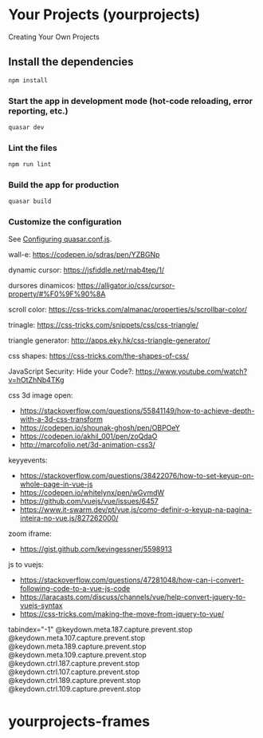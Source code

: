 # Your Projects (yourprojects)

Creating Your Own Projects

## Install the dependencies
```bash
npm install
```

### Start the app in development mode (hot-code reloading, error reporting, etc.)
```bash
quasar dev
```

### Lint the files
```bash
npm run lint
```

### Build the app for production
```bash
quasar build
```

### Customize the configuration
See [Configuring quasar.conf.js](https://quasar.dev/quasar-cli/quasar-conf-js).

wall-e: https://codepen.io/sdras/pen/YZBGNp

dynamic cursor: https://jsfiddle.net/rnab4tep/1/

dursores dinamicos: https://alligator.io/css/cursor-property/#%F0%9F%90%8A

scroll color: https://css-tricks.com/almanac/properties/s/scrollbar-color/

trinagle: https://css-tricks.com/snippets/css/css-triangle/

triangle generator: http://apps.eky.hk/css-triangle-generator/

css shapes: https://css-tricks.com/the-shapes-of-css/

JavaScript Security: Hide your Code?: https://www.youtube.com/watch?v=hOtZhNb4TKg

css 3d image open:
- https://stackoverflow.com/questions/55841149/how-to-achieve-depth-with-a-3d-css-transform
- https://codepen.io/shounak-ghosh/pen/OBPOeY
- https://codepen.io/akhil_001/pen/zoQdaO
- http://marcofolio.net/3d-animation-css3/

keyyevents:
- https://stackoverflow.com/questions/38422076/how-to-set-keyup-on-whole-page-in-vue-js
- https://codepen.io/whitelynx/pen/wGvmdW
- https://github.com/vuejs/vue/issues/6457
- https://www.it-swarm.dev/pt/vue.js/como-definir-o-keyup-na-pagina-inteira-no-vue.js/827262000/

zoom iframe:
- https://gist.github.com/kevingessner/5598913

js to vuejs:
- https://stackoverflow.com/questions/47281048/how-can-i-convert-following-code-to-a-vue-js-code
- https://laracasts.com/discuss/channels/vue/help-convert-jquery-to-vuejs-syntax
- https://css-tricks.com/making-the-move-from-jquery-to-vue/

tabindex="-1"
    @keydown.meta.187.capture.prevent.stop @keydown.meta.107.capture.prevent.stop
    @keydown.meta.189.capture.prevent.stop @keydown.meta.109.capture.prevent.stop
    @keydown.ctrl.187.capture.prevent.stop @keydown.ctrl.107.capture.prevent.stop
    @keydown.ctrl.189.capture.prevent.stop @keydown.ctrl.109.capture.prevent.stop

<!-- <q-icon class="text-grey-9" name="mdi-google-nearby"></q-icon> -->
<!-- <q-icon class="text-grey-9" name="mdi-record"></q-icon> -->
<!-- <q-space/> -->
<!-- <q-icon class="text-grey-9" name="mdi-color-helper"></q-icon> -->
<!-- <q-icon class="text-grey-9" name="mdi-clock-digital"></q-icon> -->
<!-- <q-icon class="text-grey-9" name="mdi-brightness-1"></q-icon> -->
<!-- <q-icon class="text-grey-9" name="mdi-blur"></q-icon> -->
<!-- <q-icon class="text-grey-9" name="mdi-fingerprint"></q-icon> -->
<!-- <q-icon class="text-grey-9" name="mdi-checkbox-blank-circle"></q-icon> -->
<!-- color-helper -->
<!-- drag-horizontal -->
<!-- google-nearby -->
<!-- image-filter-center-focus  -->
<!-- loupe -->
<!-- magnify-scan -->
<!-- music-note-whole -->
<!-- nodejs -->
<!-- record -->
<!-- scan-helper -->
<!-- set-top-box -->
<!-- table-merge-cells -->
<!-- text-sort -->
<!-- toggle-switch -->
<!-- yeast -->
<!-- window-minimize -->
<!-- <q-icon class="text-grey-9" name="mdi-album"></q-icon> -->
<!-- <q-icon class="text-grey-9" name="mdi-camera-iris"></q-icon> -->
<!-- music-note-whole-dotted -->
# yourprojects-frames
